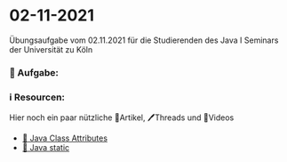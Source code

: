 # 02-11-2021
Übungsaufgabe vom 02.11.2021 für die Studierenden des Java I Seminars der Universität zu Köln


### 📝 Aufgabe:






### ℹ️ Resourcen:
Hier noch ein paar nützliche 📃Artikel, 🖊️Threads und 🎥Videos


- [📃 Java Class Attributes ](https://www.w3schools.com/java/java_class_attributes.asp)
- [📃 Java static](https://panjutorials.de/tutorials/java-tutorial-programmieren-lernen-fuer-anfaenger/lektionen/static-in-java/)
